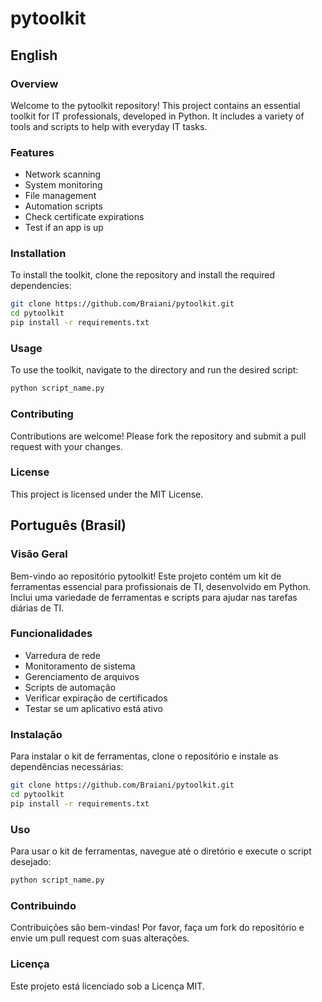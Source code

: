 # pytoolkit

## English

### Overview
Welcome to the pytoolkit repository! This project contains an essential toolkit for IT professionals, developed in Python. It includes a variety of tools and scripts to help with everyday IT tasks.

### Features
- Network scanning
- System monitoring
- File management
- Automation scripts
- Check certificate expirations
- Test if an app is up

### Installation
To install the toolkit, clone the repository and install the required dependencies:
```bash
git clone https://github.com/Braiani/pytoolkit.git
cd pytoolkit
pip install -r requirements.txt
```

### Usage
To use the toolkit, navigate to the directory and run the desired script:
```bash
python script_name.py
```

### Contributing
Contributions are welcome! Please fork the repository and submit a pull request with your changes.

### License
This project is licensed under the MIT License.

## Português (Brasil)

### Visão Geral
Bem-vindo ao repositório pytoolkit! Este projeto contém um kit de ferramentas essencial para profissionais de TI, desenvolvido em Python. Inclui uma variedade de ferramentas e scripts para ajudar nas tarefas diárias de TI.

### Funcionalidades
- Varredura de rede
- Monitoramento de sistema
- Gerenciamento de arquivos
- Scripts de automação
- Verificar expiração de certificados
- Testar se um aplicativo está ativo

### Instalação
Para instalar o kit de ferramentas, clone o repositório e instale as dependências necessárias:
```bash
git clone https://github.com/Braiani/pytoolkit.git
cd pytoolkit
pip install -r requirements.txt
```

### Uso
Para usar o kit de ferramentas, navegue até o diretório e execute o script desejado:
```bash
python script_name.py
```

### Contribuindo
Contribuições são bem-vindas! Por favor, faça um fork do repositório e envie um pull request com suas alterações.

### Licença
Este projeto está licenciado sob a Licença MIT.
